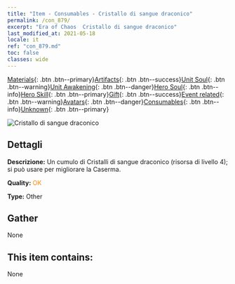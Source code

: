 ```yaml
---
title: "Item - Consumables - Cristallo di sangue draconico"
permalink: /con_879/
excerpt: "Era of Chaos  Cristallo di sangue draconico"
last_modified_at: 2021-05-18
locale: it
ref: "con_879.md"
toc: false
classes: wide
---
```

 [Materials](/ItemsIT/){: .btn .btn--primary}[Artifacts](/ItemsIT/Artifacts/){: .btn .btn--success}[Unit Soul](/ItemsIT/UnitSoul/){: .btn .btn--warning}[Unit Awakening](/ItemsIT/UnitAwakening/){: .btn .btn--danger}[Hero Soul](/ItemsIT/HeroSoul/){: .btn .btn--info}[Hero Skill](/ItemsIT/HeroSkill/){: .btn .btn--primary}[Gift](/ItemsIT/Gift/){: .btn .btn--success}[Event related](/ItemsIT/Events/){: .btn .btn--warning}[Avatars](/ItemsIT/Avatars/){: .btn .btn--danger}[Consumables](/ItemsIT/Consumables/){: .btn .btn--info}[Unknown](/ItemsIT/Unknown/){: .btn .btn--primary}

 ![Cristallo di sangue draconico](/images/t/i_116.png)

## Dettagli
 **Descrizione:** Un cumulo di Cristalli di sangue draconico (risorsa di livello 4); si può usare per migliorare la Caserma.

 **Quality:** <span style="color: #FF8C00">OK</span>

 **Type:** Other

## Gather

  None

## This item contains:

  None

